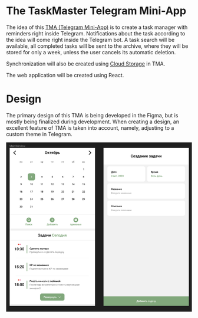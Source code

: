 # The TaskMaster Telegram Mini-App

The idea of this [TMA (Telegram Mini-App)](https://core.telegram.org/bots/webapps) is to create a task manager with reminders right inside Telegram. Notifications about the task according to the idea will come right inside the Telegram bot. A task search will be available, all completed tasks will be sent to the archive, where they will be stored for only a week, unless the user cancels its automatic deletion.

Synchronization will also be created using [Cloud Storage](https://core.telegram.org/bots/webapps#cloudstorage) in TMA.

The web application will be created using React.

# Design

The primary design of this TMA is being developed in the Figma, but is mostly being finalized during development. When creating a design, an excellent feature of TMA is taken into account, namely, adjusting to a custom theme in Telegram.

![](./assets/figma_sketch.png)